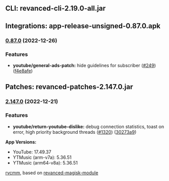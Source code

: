 ## CLI: revanced-cli-2.19.0-all.jar  
## Integrations: app-release-unsigned-0.87.0.apk  
### [0.87.0](https://github.com/revanced/revanced-integrations/compare/v0.86.1...v0.87.0) (2022-12-26)
### Features
* **youtube/general-ads-patch:** hide guidelines for subscriber ([#249](https://github.com/revanced/revanced-integrations/issues/249)) ([f4e8afe](https://github.com/revanced/revanced-integrations/commit/f4e8afe7ba7c3b516f2a3821918152a55fdd563d))

  
## Patches: revanced-patches-2.147.0.jar  
### [2.147.0](https://github.com/revanced/revanced-patches/compare/v2.146.0...v2.147.0) (2022-12-21)
### Features
* **youtube/return-youtube-dislike:** debug connection statistics, toast on error, high priority background threads ([#1320](https://github.com/revanced/revanced-patches/issues/1320)) ([30273a9](https://github.com/revanced/revanced-patches/commit/30273a9bbdd40453baeb09f26ac9d218569a3e71))

  
**App Versions:**  
 * YouTube: 17.49.37  
 * YTMusic (arm-v7a): 5.36.51  
 * YTMusic (arm64-v8a): 5.36.51  

 [rvcmm](https://github.com/thrwKappu/rvcmm/), based on [revanced-magisk-module](https://github.com/j-hc/revanced-magisk-module)  
